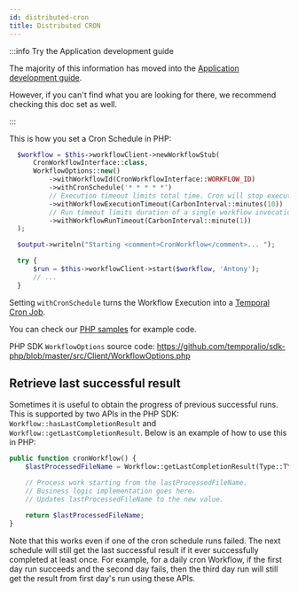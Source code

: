 ```yaml
---
id: distributed-cron
title: Distributed CRON
---
```


:::info Try the Application development guide

The majority of this information has moved into the [Application development guide](/application-development/?lang=php).

However, if you can't find what you are looking for there, we recommend checking this doc set as well.

:::

This is how you set a Cron Schedule in PHP:

```php
  $workflow = $this->workflowClient->newWorkflowStub(
      CronWorkflowInterface::class,
      WorkflowOptions::new()
          ->withWorkflowId(CronWorkflowInterface::WORKFLOW_ID)
          ->withCronSchedule('* * * * *')
          // Execution timeout limits total time. Cron will stop executing after this timeout.
          ->withWorkflowExecutionTimeout(CarbonInterval::minutes(10))
          // Run timeout limits duration of a single workflow invocation.
          ->withWorkflowRunTimeout(CarbonInterval::minute(1))
  );

  $output->writeln("Starting <comment>CronWorkflow</comment>... ");

  try {
      $run = $this->workflowClient->start($workflow, 'Antony');
      // ...
  }
```

Setting `withCronSchedule` turns the Workflow Execution into a [Temporal Cron Job](/workflows#temporal-cron-job).

You can check our [PHP samples](https://github.com/temporalio/samples-php/tree/master/app/src/Cron) for example code.

PHP SDK `WorkflowOptions` source code: https://github.com/temporalio/sdk-php/blob/master/src/Client/WorkflowOptions.php

## Retrieve last successful result

Sometimes it is useful to obtain the progress of previous successful runs.
This is supported by two APIs in the PHP SDK:
`Workflow::hasLastCompletionResult` and `Workflow::getLastCompletionResult`. Below is an example of how
to use this in PHP:

```php
public function cronWorkflow() {
    $lastProcessedFileName = Workflow::getLastCompletionResult(Type::TYPE_STRING);

    // Process work starting from the lastProcessedFileName.
    // Business logic implementation goes here.
    // Updates lastProcessedFileName to the new value.

    return $lastProcessedFileName;
}
```

Note that this works even if one of the cron schedule runs failed. The
next schedule will still get the last successful result if it ever successfully
completed at least once. For example, for a daily cron Workflow, if the first day
run succeeds and the second day fails, then the third day run will still get
the result from first day's run using these APIs.
